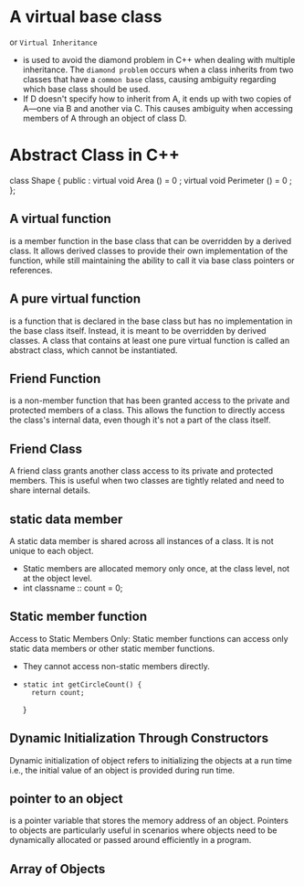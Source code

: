# A virtual base class
or `Virtual Inheritance`
 - is used to avoid the diamond problem in C++ when dealing with multiple inheritance. The `diamond problem` occurs when a class inherits from two classes that have a `common base` class, causing ambiguity regarding which base class should be used.
- If D doesn't specify how to inherit from A, it ends up with two copies of A—one via B and another via C. This causes ambiguity when accessing members of A through an object of class D.

# Abstract Class in C++
class Shape {
    public :
    virtual void Area () = 0 ;
    virtual void Perimeter () = 0 ;
};
## A virtual function 
is a member function in the base class that can be overridden by a derived class. It allows derived classes to provide their own implementation of the function, while still maintaining the ability to call it via base class pointers or references.

## A pure virtual function 
is a function that is declared in the base class but has no implementation in the base class itself. Instead, it is meant to be overridden by derived classes. A class that contains at least one pure virtual function is called an abstract class, which cannot be instantiated.

## Friend Function
is a non-member function that has been granted access to the private and protected members of a class. This allows the function to directly access the class's internal data, even though it's not a part of the class itself.

## Friend Class 
A friend class grants another class access to its private and protected members. This is useful when two classes are tightly related and need to share internal details.

## static data member 
A static data member is shared across all instances of a class. It is not unique to each object.
- Static members are allocated memory only once, at the class level, not at the object level.
- int classname :: count = 0;

## Static member function
Access to Static Members Only:
Static member functions can access only static data members or other static member functions.
- They cannot access non-static members directly.
-     static int getCircleCount() {
        return count;
    }

## Dynamic Initialization Through Constructors
Dynamic initialization of object refers to initializing the objects at a run time i.e., the initial value of an object is provided during run time.


## pointer to an object 
is a pointer variable that stores the memory address of an object. Pointers to objects are particularly useful in scenarios where objects need to be dynamically allocated or passed around efficiently in a program.

## Array of Objects
